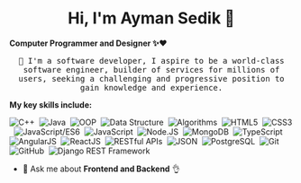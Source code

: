 <h1 align="center">Hi, I'm Ayman Sedik 👋</h1>

**Computer Programmer and Designer ✨❤️**
<p align="center">
<samp>📌 I'm a software developer, I aspire to be a world-class software engineer, builder of services for millions of users, 
 seeking a challenging and progressive position to gain knowledge and experience.</samp>
</p>
 
**My key skills include:**

![C++](https://img.shields.io/badge/C++-%23f8f8f8.svg?style=flat-square&logo=C%2B%2B&logoColor=5294E2)&nbsp;
![Java](https://img.shields.io/badge/Java-%23f7f7f7.svg?style=flat-square&logo=openjdk&logoColor=5294E2)&nbsp;
![OOP](https://img.shields.io/badge/OOP-%23f7f7f7.svg?style=flat-square&logo=OOP&logoColor=5294E2)&nbsp;
![Data Structure](https://img.shields.io/badge/Data_Structure-%23f7f7f7.svg?style=flat-square&logo=Data_Structure&logoColor=5294E2)&nbsp;
![Algorithms](https://img.shields.io/badge/Algorithms-%23f7f7f7.svg?style=flat-square&logo=Algorithms&logoColor=5294E2)&nbsp;
![HTML5](https://img.shields.io/badge/HTML5-%23f7f7f7.svg?style=flat-square&logo=HTML5&logoColor=5294E2)&nbsp;
![CSS3](https://img.shields.io/badge/CSS3-%23f7f7f7.svg?style=flat-square&logo=CSS3&logoColor=5294E2)&nbsp;
![JavaScript/ES6](https://img.shields.io/badge/JavaScript/ES6-%23f7f7f7.svg?style=flat-square&logo=javascript&logoColor=5294E2)&nbsp;
![JavaScript](https://img.shields.io/badge/-JavaScript-%23f7f7f7.svg?style=flat-square&logo=javascript&logoColor=5294E2)&nbsp;
![Node.JS](https://img.shields.io/badge/Node.JS/Express-%23f7f7f7.svg?style=flat-square&logo=node.js&logoColor=5294E2)&nbsp;
![MongoDB](https://img.shields.io/badge/MongoDB-%23f7f7f7.svg?style=flat-square&logo=MongoDB&logoColor=5294E2)&nbsp;
![TypeScript](https://img.shields.io/badge/TypeScript-%23f7f7f7.svg?style=flat-square&logo=TypeScript&logoColor=5294E2)&nbsp;
![AngularJS](https://img.shields.io/badge/AngularJS-%23f7f7f7.svg?style=flat-square&logo=angularjs&logoColor=5294E2)&nbsp; 
![ReactJS](https://img.shields.io/badge/ReactJS-%23f7f7f7.svg?style=flat-square&logo=react&logoColor=5294E2)&nbsp; 
![RESTful APIs](https://img.shields.io/badge/RESTful_APIs-%23f7f7f7.svg?style=flat-square&logo=RESTful_APIs&logoColor=5294E2)&nbsp; 
![JSON](https://img.shields.io/badge/JSON-%23f7f7f7.svg?style=flat-square&logo=JSON&logoColor=5294E2)&nbsp; 
![PostgreSQL](https://img.shields.io/badge/PostgreSQL-%23f7f7f7.svg?style=flat-square&logo=PostgreSQL&logoColor=5294E2)&nbsp; 
![Git](https://img.shields.io/badge/Git-%23f7f7f7.svg?style=flat-square&logo=Git&logoColor=5294E2)&nbsp; 
![GitHub](https://img.shields.io/badge/GitHub-%23f7f7f7.svg?style=flat-square&logo=GitHub&logoColor=5294E2)&nbsp;
![Django REST Framework](https://img.shields.io/badge/Django_REST_Framework-%23f7f7f7.svg?style=flat-square&logo=django&logoColor=5294E2)&nbsp;
 


 
- 💬 Ask me about **Frontend and Backend** 👌
